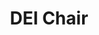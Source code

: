 ---
layout: experience
title: DEI Chair
description: As DEI Chair, I look for ways to improve diversity within ACM at Santa Clara University. I work with other board members to plan events and generate ideas to foster an inclusive community as well as make ACM as much of a welcoming place as possible for everyone of all backgrounds. Previously, I served as one of the Underclassmen Representatives and ran the ACM Instagram. Pictured below is our 2024-2025 board.
image: assets/images/acm 2024.jpeg
---